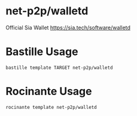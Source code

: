 # net-p2p/walletd
Official Sia Wallet
https://sia.tech/software/walletd

# Bastille Usage
```shell
bastille template TARGET net-p2p/walletd
```

# Rocinante Usage
```shell
rocinante template net-p2p/walletd
```
